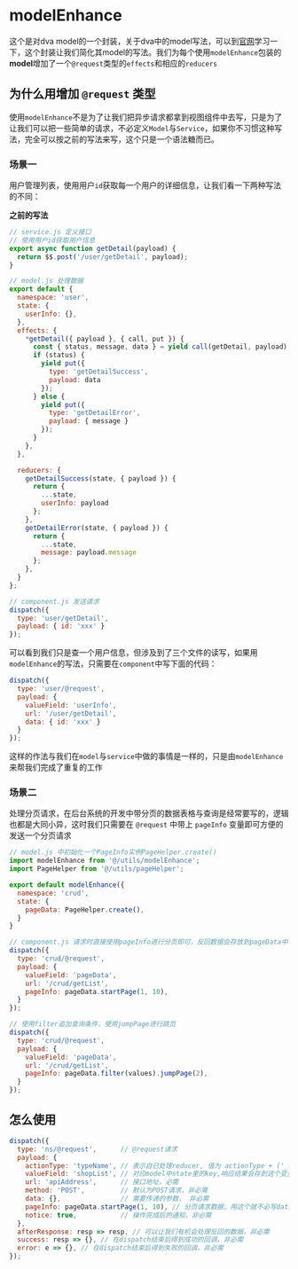# modelEnhance
这个是对dva model的一个封装，关于dva中的model写法，可以到[官网](https://dvajs.com/api/#model)学习一下，这个封装让我们简化其model的写法。我们为每个使用`modelEnhance`包装的**model**增加了一个`@request`类型的`effects`和相应的`reducers`

## 为什么用增加 `@request` 类型
使用`modelEnhance`不是为了让我们把异步请求都拿到视图组件中去写，只是为了让我们可以把一些简单的请求，不必定义`Model`与`Service`，如果你不习惯这种写法，完全可以按之前的写法来写，这个只是一个语法糖而已。

### 场景一
用户管理列表，使用用户`id`获取每一个用户的详细信息，让我们看一下两种写法的不同：

**之前的写法**
```js
// service.js 定义接口
// 使用用户id获取用户信息
export async function getDetail(payload) {
  return $$.post('/user/getDetail', payload);
}

// model.js 处理数据
export default {
  namespace: 'user',
  state: {
    userInfo: {},
  },
  effects: {
    *getDetail({ payload }, { call, put }) {
      const { status, message, data } = yield call(getDetail, payload);
      if (status) {
        yield put({
          type: 'getDetailSuccess',
          payload: data
        });
      } else {
        yield put({
          type: 'getDetailError',
          payload: { message }
        });
      }
    },
  },

  reducers: {
    getDetailSuccess(state, { payload }) {
      return {
        ...state,
        userInfo: payload
      };
    },
    getDetailError(state, { payload }) {
      return {
        ...state,
        message: payload.message
      };
    },
  }
};

// component.js 发送请求
dispatch({
  type: 'user/getDetail',
  payload: { id: 'xxx' }
});
```

可以看到我们只是查一个用户信息，但涉及到了三个文件的读写，如果用`modelEnhance`的写法，只需要在`component`中写下面的代码：

```js
dispatch({
  type: 'user/@request',
  payload: {
    valueField: 'userInfo',
    url: '/user/getDetail',
    data: { id: 'xxx' }
  }
});
```

这样的作法与我们在`model`与`service`中做的事情是一样的，只是由`modelEnhance`来帮我们完成了重复的工作

### 场景二
处理分页请求，在后台系统的开发中带分页的数据表格与查询是经常要写的，逻辑也都是大同小异，这时我们只需要在 `@request` 中带上 `pageInfo` 变量即可方便的发送一个分页请求

```js
// model.js 中初始化一个PageInfo实例PageHelper.create()
import modelEnhance from '@/utils/modelEnhance';
import PageHelper from '@/utils/pageHelper';

export default modelEnhance({
  namespace: 'crud',
  state: {
    pageData: PageHelper.create(),
  }
}

// component.js 请求时直接使用pageInfo进行分页即可，反回数据会存放到pageData中
dispatch({
  type: 'crud/@request',
  payload: {
    valueField: 'pageData',
    url: '/crud/getList',
    pageInfo: pageData.startPage(1, 10),
  }
});

// 使用filter追加查询条件，使用jumpPage进行跳页
dispatch({
  type: 'crud/@request',
  payload: {
    valueField: 'pageData',
    url: '/crud/getList',
    pageInfo: pageData.filter(values).jumpPage(2),
  }
});
```

## 怎么使用

```js
dispatch({
  type: 'ns/@request',      // @request请求
  payload: {
    actionType: 'typeName', // 表示自已处理reducer, 值为 actionType + ('_SUCCESS' | '_ERROR'),有此属性不必设置 valueField
    valueField: 'shopList', // 对应model中state里的key,响应结果会存到这个变量里，非必需
    url: 'apiAddress',      // 接口地址，必需
    method: 'POST',         // 默认为POST请求，非必需
    data: {},               // 需要传递的参数， 非必需
    pageInfo: pageData.startPage(1, 10), // 分页请求数据，用这个就不必写data参数，非必需
    notice: true,           // 操作完成后的通知，非必需
  },
  afterResponse: resp => resp, // 可以让我们有机会处理反回的数据，非必需
  success: resp => {}, // 在dispatch结束后得到成功的回调，非必需
  error: e => {}, // 在dispatch结束后得到失败的回调，非必需
});
```
